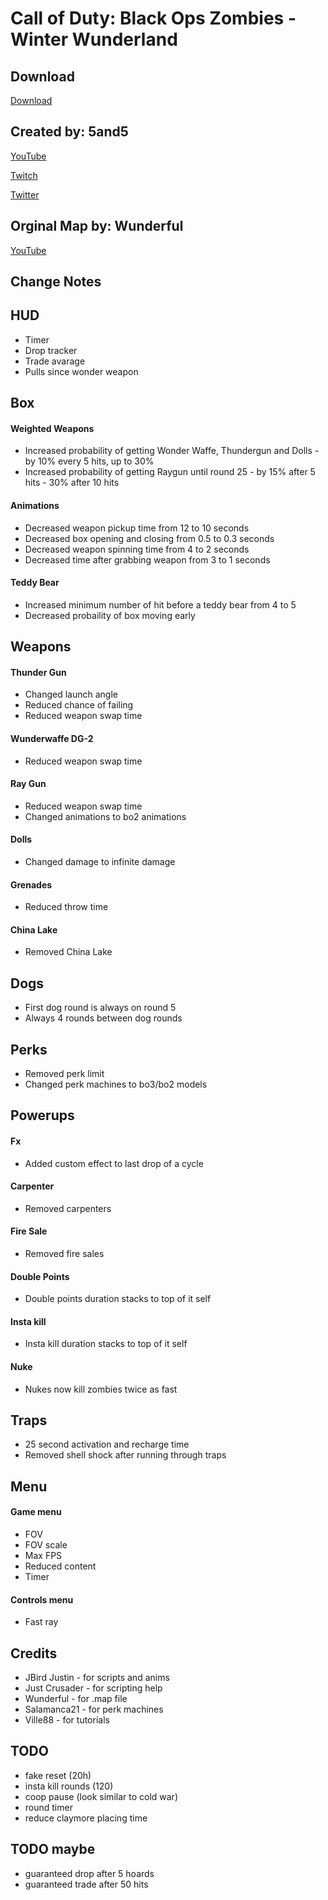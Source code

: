 # Call of Duty: Black Ops Zombies - Winter Wunderland

## Download

[Download]()

## Created by: 5and5

[YouTube](https://www.youtube.com/user/Zomb0s4life)

[Twitch](https://twitch.tv/5and5)

[Twitter](https://twitter.com/5and55)

## Orginal Map by: Wunderful

[YouTube](https://www.youtube.com/channel/UCUEBiSdNqUuMwLWsv1UKvRA)

## Change Notes

## HUD
* Timer
* Drop tracker 
* Trade avarage
* Pulls since wonder weapon

## Box
#### Weighted Weapons
* Increased probability of getting Wonder Waffe, Thundergun and Dolls - by 10% every 5 hits, up to 30%
* Increased probability of getting Raygun until round 25 - by 15% after 5 hits - 30% after 10 hits
#### Animations
* Decreased weapon pickup time from 12 to 10 seconds
* Decreased box opening and closing from 0.5 to 0.3 seconds
* Decreased weapon spinning time from 4 to 2 seconds
* Decreased time after grabbing weapon from 3 to 1 seconds
#### Teddy Bear
* Increased minimum number of hit before a teddy bear from 4 to 5
* Decreased probaility of box moving early

## Weapons
#### Thunder Gun
* Changed launch angle
* Reduced chance of failing
* Reduced weapon swap time
#### Wunderwaffe DG-2
* Reduced weapon swap time
#### Ray Gun
* Reduced weapon swap time
* Changed animations to bo2 animations
#### Dolls
* Changed damage to infinite damage
#### Grenades
* Reduced throw time
#### China Lake
* Removed China Lake

## Dogs
* First dog round is always on round 5
* Always 4 rounds between dog rounds

## Perks
* Removed perk limit
* Changed perk machines to bo3/bo2 models

## Powerups
#### Fx
* Added custom effect to last drop of a cycle
#### Carpenter
* Removed carpenters
#### Fire Sale
* Removed fire sales
#### Double Points
* Double points duration stacks to top of it self
#### Insta kill
* Insta kill duration stacks to top of it self
#### Nuke
* Nukes now kill zombies twice as fast

## Traps
* 25 second activation and recharge time
* Removed shell shock after running through traps

## Menu
#### Game menu
* FOV
* FOV scale
* Max FPS
* Reduced content
* Timer
#### Controls menu
* Fast ray

## Credits
* JBird Justin - for scripts and anims
* Just Crusader - for scripting help
* Wunderful - for .map file
* Salamanca21 - for perk machines
* Ville88 - for tutorials


## TODO
* fake reset (20h)
* insta kill rounds (120)
* coop pause (look similar to cold war)
* round timer
* reduce claymore placing time

## TODO maybe
* guaranteed drop after 5 hoards
* guaranteed trade after 50 hits
